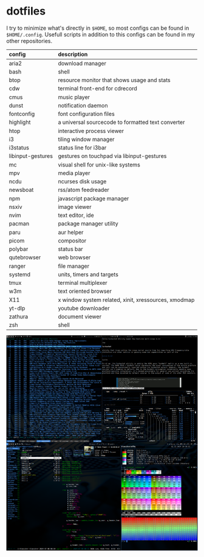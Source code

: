 # dotfiles

I try to minimize what's directly in `$HOME`, so most configs can be found
in `$HOME/.config`. Usefull scripts in addition to this configs can be
found in my other repositories.

| config            | description                                          |
| :---------------- | :--------------------------------------------------- |
| aria2             | download manager                                     |
| bash              | shell                                                |
| btop              | resource monitor that shows usage and stats          |
| cdw               | terminal front-end for cdrecord                      |
| cmus              | music player                                         |
| dunst             | notification daemon                                  |
| fontconfig        | font configuration files                             |
| highlight         | a universal sourcecode to formatted text converter   |
| htop              | interactive process viewer                           |
| i3                | tiling window manager                                |
| i3status          | status line for i3bar                                |
| libinput-gestures | gestures on touchpad via libinput-gestures           |
| mc                | visual shell for unix-like systems                   |
| mpv               | media player                                         |
| ncdu              | ncurses disk usage                                   |
| newsboat          | rss/atom feedreader                                  |
| npm               | javascript package manager                           |
| nsxiv             | image viewer                                         |
| nvim              | text editor, ide                                     |
| pacman            | package manager utility                              |
| paru              | aur helper                                           |
| picom             | compositor                                           |
| polybar           | status bar                                           |
| qutebrowser       | web browser                                          |
| ranger            | file manager                                         |
| systemd           | units, timers and targets                            |
| tmux              | terminal multiplexer                                 |
| w3m               | text oriented browser                                |
| X11               | x window system related, xinit, xressources, xmodmap |
| yt-dlp            | youtube downloader                                   |
| zathura           | document viewer                                      |
| zsh               | shell                                                |

![screenshot](screenshot.png)
